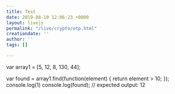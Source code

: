 ```yaml
---
title: Test
date: 2019-08-10 12:06:23 +0000
layout: livejs
permalink: "/live/crypto/otp.html"
creationdate: ''
author: ''
tags: []

---
```

var array1 = [5, 12, 8, 130, 44];

var found = array1.find(function(element) {
  return element > 10;
});
console.log(1)
console.log(found);
// expected output: 12
